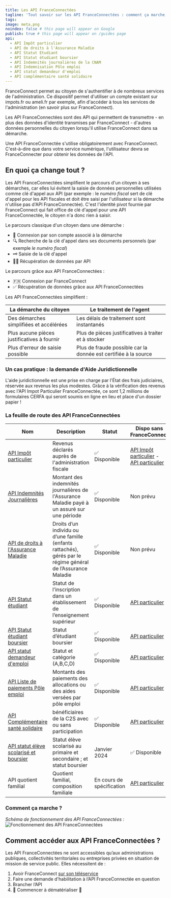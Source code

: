 ```yaml
---
title: Les API FranceConnectées
tagline: 'Tout savoir sur les API FranceConnectées : comment ça marche, quel intérêt, les API FranceConnectées disponibles et à venir'
tags:
image: meta.png
noindex: false # this page will appear on Google
publish: true # this page will appear on /guides page
api:
  - API Impôt particulier
  - API de droits à l'Assurance Maladie
  - API Statut Etudiant
  - API Statut étudiant boursier
  - API Indemnités journalières de la CNAM
  - API Indemnisation Pôle emploi
  - API statut demandeur d'emploi
  - API complémentaire santé solidaire
---
```


FranceConnect permet au citoyen de s'authentifier à de nombreux services de l'administration. Ce dispositif permet d'utiliser un compte existant sur impots.fr ou ameli.fr par exemple, afin d'accéder à tous les services de l'administration (<External href="https://franceconnect.gouv.fr/partenaires">en savoir plus sur FranceConnect</External>).

Les API FranceConnectées sont des API qui permettent de transmettre - en plus des données d'identité transmises par FranceConnect - d'autres données personnelles du citoyen lorsqu'il utilise FranceConnect dans sa démarche.

Une API FranceConnectée s'utilise obligatoirement avec FranceConnect. C'est-à-dire que dans votre service numérique, l'utilisateur devra se FranceConnecter pour obtenir les données de l'API.

## En quoi ça change tout ?

Les API FranceConnectées simplifient le parcours d'un citoyen à ses démarches, car elles lui évitent la saisie de données personnelles utilisées comme clé d'appel aux API (par exemple : le _numéro fiscal_ sert de clé d'appel pour les API fiscales et doit être saisi par l'utilisateur si la démarche n'utilise pas d'API FranceConnectée). C'est l'identité pivot fournie par FranceConnect qui fait office de clé d'appel pour une API FranceConnectée, le citoyen n'a donc rien à saisir.

Le parcours classique d'un citoyen dans une démarche :

- 👤 Connexion par son compte associé à la démarche
- 🔍 Recherche de la clé d'appel dans ses documents personnels (par exemple _le numéro fiscal_)
- 🗝 Saisie de la clé d'appel
- 👩‍💻 Récupération de données par API

Le parcours grâce aux API FranceConnectées :

- 🇫🇷 Connexion par FranceConnect
- ✅ Récupération de données grâce aux API FranceConnectées

Les API FranceConnectées simplifient :

| La démarche du citoyen                      | Le traitement de l'agent                                        |
| ------------------------------------------- | --------------------------------------------------------------- |
| Des démarches simplifiées et accélérées     | Les délais de traitement sont instantanés                       |
| Plus aucune pièces justificatives à fournir | Plus de pièces justificatives à traiter et à stocker            |
| Plus d'erreur de saisie possible            | Plus de fraude possible car la donnée est certifiée à la source |

### Un cas pratique : la demande d'Aide Juridictionnelle

<Quote  logo="/images/api-logo/mj.png" title='Ministère de la Justice'>
L'aide juridictionnelle est une prise en charge par l'État des frais judiciaires, réservée aux revenus les plus modestes. Grâce à la vérification des revenus avec l'API Impot Particulier FranceConnectée, ce sont 1,2 millions de formulaires CERFA qui seront soumis en ligne en lieu et place d'un dossier papier !
</Quote>

### La feuille de route des API FranceConnectées

| Nom       | Description                                         |Statut   |Dispo sans FranceConnect | Administration|
| --------- | --------- |----------------------------------------------------|-----------------|--------- |
| [API Impôt particulier](https://api.gouv.fr/les-api/impot-particulier)  | Revenus déclarés auprès de l'administration fiscale |✅ Disponible   |[API Impôt particulier](https://api.gouv.fr/les-api/impot-particulier) - [API  particulier](https://api.gouv.fr/les-api/api-particulier)   |DGFiP   |
| [API Indemnités Journalières](https://api.gouv.fr/les-api/api-indemnites-journalieres-cnam)   | Montant des indemnités journalières de l'Assurance Maladie payé à un assuré sur une période|✅ Disponible   |Non prévu |CNAM |
| [API de droits à l'Assurance Maladie](https://api.gouv.fr/les-api/api_ameli_droits_cnam) | Droits d’un individu ou d’une famille (enfants rattachés), gérés par le régime général de l’Assurance Maladie |✅ Disponible  |Non prévu |CNAM   |
| [API Statut étudiant](https://api.gouv.fr/les-api/api-statut-etudiant)| Statut de l’inscription dans un établissement de l’enseignement supérieur |✅ Disponible  |[API  particulier](https://api.gouv.fr/les-api/api-particulier)|MESRI   |
| [API Statut étudiant boursier](https://api.gouv.fr/les-api/api-statut-etudiant-boursier)| Statut d’étudiant boursier  |✅ Disponible  | [API  particulier](https://api.gouv.fr/les-api/api-particulier) |CNOUS / MESRI                                          |
| [API statut demandeur d'emploi](/les-api/api-statut-demandeur-emploi)   |Statut et catégorie (A,B,C,D)   |✅ Disponible |[API  particulier](https://api.gouv.fr/les-api/api-particulier)| Pôle Emploi                        |
| [API Liste de paiements Pôle emploi](/les-api/api-indemnisation-pole-emploi)   | Montants des paiements des allocations ou des aides versées par pôle emploi   |✅ Disponible | [API  particulier](https://particulier.api.gouv.fr/catalogue/pole_emploi/indemnites) |Pôle Emploi                        |
| [API  Complémentaire santé solidaire](https://particulier.api.gouv.fr/catalogue/cnaf_msa/complementaire_sante_solidaire)   | bénéficiaires de la C2S avec ou sans participation | ✅ Disponible |[API  particulier](https://api.gouv.fr/les-api/api-particulier) |DSS |
|[API statut élève scolarisé et boursier](https://particulier.api.gouv.fr/catalogue/education_nationale/statut_eleve_scolarise) | Statut élève scolarisé au primaire et secondaire ; et statut boursier |Janvier 2024 |✅ Disponible| Ministère de l'éducation nationale |
|API quotient familial | Quotient familial, composition familiale|En cours de spécification  | [API  particulier](https://api.gouv.fr/les-api/api-particulier)|CNAF|

### Comment ça marche ?

_Schéma de fonctionnement des API FranceConnectées :_
![Fonctionnement des API FranceConnectées](https://franceconnect.gouv.fr/images/how-it-works-data.svg)

## Comment accéder aux API FranceConnectées ?

Les API FranceConnectées ne sont accessibles qu’aux administrations publiques, collectivités territoriales ou entreprises privées en situation de mission de service public. Elles nécessitent de :

1. Avoir FranceConnect [sur son téléservice](https://franceconnect.gouv.fr/partenaires)
2. Faire une demande d'habilitation à l’API FranceConnectée en question
3. Brancher l’API
4. 🎉 Commencer à dématérialiser 🥳
